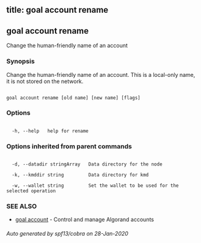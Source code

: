 title: goal account rename
---
## goal account rename



Change the human-friendly name of an account



### Synopsis



Change the human-friendly name of an account. This is a local-only name, it is not stored on the network.



```

goal account rename [old name] [new name] [flags]

```



### Options



```

  -h, --help   help for rename

```



### Options inherited from parent commands



```

  -d, --datadir stringArray   Data directory for the node

  -k, --kmddir string         Data directory for kmd

  -w, --wallet string         Set the wallet to be used for the selected operation

```



### SEE ALSO



* [goal account](../../account/account/)	 - Control and manage Algorand accounts


###### Auto generated by spf13/cobra on 28-Jan-2020


